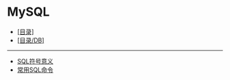 # MySQL
- [[目录]](/)
- [[目录/DB]](/DB/)
---
- [SQL符号意义](/DB/MySQL/SQL符号意义)
- [常用SQL命令](/DB/MySQL/常用SQL命令)
